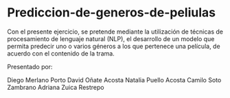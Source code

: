 # Prediccion-de-generos-de-peliulas
Con el presente ejercicio, se pretende mediante la utilización de técnicas de procesamiento de lenguaje natural (NLP), el desarrollo de un modelo que permita predecir uno o varios géneros a los que pertenece una película, de acuerdo con el contenido de la trama.

Presentado por:

Diego Merlano Porto
David Oñate Acosta
Natalia Puello Acosta
Camilo Soto Zambrano
Adriana Zuica Restrepo

